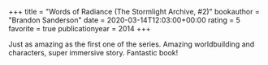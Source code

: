 +++
title = "Words of Radiance (The Stormlight Archive, #2)"
bookauthor = "Brandon Sanderson"
date = 2020-03-14T12:03:00+00:00
rating = 5
favorite = true
publicationyear = 2014
+++

Just as amazing as the first one of the series. Amazing worldbuilding and characters, super immersive story. Fantastic book!